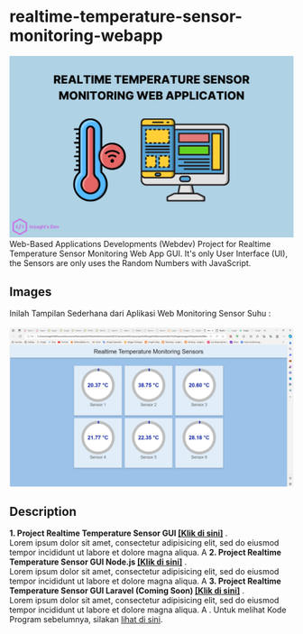 # realtime-temperature-sensor-monitoring-webapp
![Realtime Temperature Sensor Monitoring Web Application GUI](/images/realtime-temperature-sensor-monitoring-webapp.png)
Web-Based Applications Developments (Webdev) Project for Realtime Temperature Sensor Monitoring Web App GUI. It's only User Interface (UI), the Sensors are only uses the Random Numbers with JavaScript.

## Images
Inilah Tampilan Sederhana dari Aplikasi Web Monitoring Sensor Suhu :
\
\
![Realtime Temperature Sensor Monitoring App](./images/realtime-temperature-sensor-monitoring-webdev.jpg)

## Description

**1. Project Realtime Temperature Sensor GUI [[Klik di sini]](./realtime-temperature-sensor-gui)** .\
Lorem ipsum dolor sit amet, consectetur adipisicing elit, sed do eiusmod tempor incididunt ut labore et dolore magna aliqua.
A
**2. Project Realtime Temperature Sensor GUI Node.js [[Klik di sini]](./realtime-temperature-sensor-gui-node)** .\
Lorem ipsum dolor sit amet, consectetur adipisicing elit, sed do eiusmod tempor incididunt ut labore et dolore magna aliqua.
A
**3. Project Realtime Temperature Sensor GUI Laravel (Coming Soon) [[Klik di sini]](.)** .\
Lorem ipsum dolor sit amet, consectetur adipisicing elit, sed do eiusmod tempor incididunt ut labore et dolore magna aliqua.
A
.
Untuk melihat Kode Program sebelumnya, silakan [lihat di sini](https://github.com/inzaghipa1709/UTS-Webdev).
